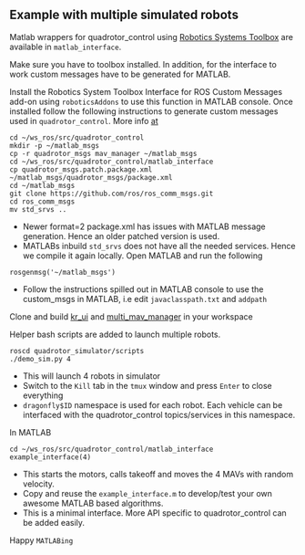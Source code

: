 ## Example with multiple simulated robots

Matlab wrappers for quadrotor_control using [Robotics Systems Toolbox](https://www.mathworks.com/help/robotics/index.html?s_tid=CRUX_lftnav) are available in `matlab_interface`.

Make sure you have to toolbox installed. In addition, for the interface to work custom messages have to be generated for MATLAB.

Install the Robotics System Toolbox Interface for ROS Custom Messages add-on using `roboticsAddons` to use this function in MATLAB console.
Once installed follow the following instructions to generate custom messages used in `quadrotor_control`. More info [at](https://www.mathworks.com/help/robotics/ref/rosgenmsg.html)

```
cd ~/ws_ros/src/quadrotor_control
mkdir -p ~/matlab_msgs
cp -r quadrotor_msgs mav_manager ~/matlab_msgs
cd ~/ws_ros/src/quadrotor_control/matlab_interface
cp quadrotor_msgs.patch.package.xml ~/matlab_msgs/quadrotor_msgs/package.xml
cd ~/matlab_msgs
git clone https://github.com/ros/ros_comm_msgs.git
cd ros_comm_msgs
mv std_srvs ..
```
 * Newer format=2 package.xml has issues with MATLAB message generation. Hence an older patched version is used.
 * MATLABs inbuild `std_srvs` does not have all the needed services. Hence we compile it again locally.
Open MATLAB and run the following

```
rosgenmsg('~/matlab_msgs')
```

 * Follow the instructions spilled out in MATLAB console to use the custom_msgs in MATLAB, i.e edit `javaclasspath.txt` and `addpath`


Clone and build [kr_ui](https://github.com/KumarRobotics/kr_ui) and [multi_mav_manager](https://github.com/KumarRobotics/multi_mav_manager) in your workspace

Helper bash scripts are added to launch multiple robots.
```
roscd quadrotor_simulator/scripts
./demo_sim.py 4
```
 * This will launch 4 robots in simulator
 * Switch to the `Kill` tab in the `tmux` window and press `Enter` to close everything
 * `dragonfly$ID` namespace is used for each robot. Each vehicle can be interfaced with the quadrotor_control topics/services in this namespace.

In MATLAB
```
cd ~/ws_ros/src/quadrotor_control/matlab_interface
example_interface(4)
```
 * This starts the motors, calls takeoff and moves the 4 MAVs with random velocity.
 * Copy and reuse the `example_interface.m` to develop/test your own awesome MATLAB based algorithms.
 * This is a minimal interface. More API specific to quadrotor_control can be added easily.

Happy `MATLABing`